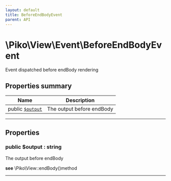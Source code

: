 ```yaml
---
layout: default
title: BeforeEndBodyEvent
parent: API
---
```




# \Piko\View\Event\BeforeEndBodyEvent

Event dispatched before endBody rendering








## Properties summary

| Name | Description |
|------|-------------|
| public [`$output`](#property_output) | The output before endBody  |




-----


## Properties


<a name="property_output"></a>
### public **$output** : string
The output before endBody




**see**  \Piko\View::endBody()method


-----

